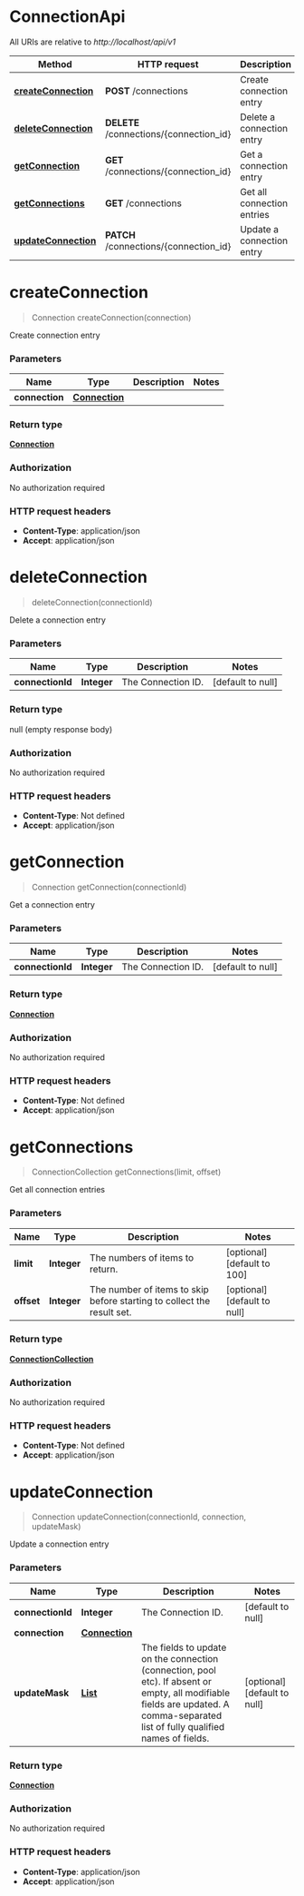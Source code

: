 # ConnectionApi

All URIs are relative to *http://localhost/api/v1*

Method | HTTP request | Description
------------- | ------------- | -------------
[**createConnection**](ConnectionApi.md#createConnection) | **POST** /connections | Create connection entry
[**deleteConnection**](ConnectionApi.md#deleteConnection) | **DELETE** /connections/{connection_id} | Delete a connection entry
[**getConnection**](ConnectionApi.md#getConnection) | **GET** /connections/{connection_id} | Get a connection entry
[**getConnections**](ConnectionApi.md#getConnections) | **GET** /connections | Get all connection entries
[**updateConnection**](ConnectionApi.md#updateConnection) | **PATCH** /connections/{connection_id} | Update a connection entry


<a name="createConnection"></a>
# **createConnection**
> Connection createConnection(connection)

Create connection entry

### Parameters

Name | Type | Description  | Notes
------------- | ------------- | ------------- | -------------
 **connection** | [**Connection**](..//Models/Connection.md)|  |

### Return type

[**Connection**](..//Models/Connection.md)

### Authorization

No authorization required

### HTTP request headers

- **Content-Type**: application/json
- **Accept**: application/json

<a name="deleteConnection"></a>
# **deleteConnection**
> deleteConnection(connectionId)

Delete a connection entry

### Parameters

Name | Type | Description  | Notes
------------- | ------------- | ------------- | -------------
 **connectionId** | **Integer**| The Connection ID. | [default to null]

### Return type

null (empty response body)

### Authorization

No authorization required

### HTTP request headers

- **Content-Type**: Not defined
- **Accept**: application/json

<a name="getConnection"></a>
# **getConnection**
> Connection getConnection(connectionId)

Get a connection entry

### Parameters

Name | Type | Description  | Notes
------------- | ------------- | ------------- | -------------
 **connectionId** | **Integer**| The Connection ID. | [default to null]

### Return type

[**Connection**](..//Models/Connection.md)

### Authorization

No authorization required

### HTTP request headers

- **Content-Type**: Not defined
- **Accept**: application/json

<a name="getConnections"></a>
# **getConnections**
> ConnectionCollection getConnections(limit, offset)

Get all connection entries

### Parameters

Name | Type | Description  | Notes
------------- | ------------- | ------------- | -------------
 **limit** | **Integer**| The numbers of items to return. | [optional] [default to 100]
 **offset** | **Integer**| The number of items to skip before starting to collect the result set. | [optional] [default to null]

### Return type

[**ConnectionCollection**](..//Models/ConnectionCollection.md)

### Authorization

No authorization required

### HTTP request headers

- **Content-Type**: Not defined
- **Accept**: application/json

<a name="updateConnection"></a>
# **updateConnection**
> Connection updateConnection(connectionId, connection, updateMask)

Update a connection entry

### Parameters

Name | Type | Description  | Notes
------------- | ------------- | ------------- | -------------
 **connectionId** | **Integer**| The Connection ID. | [default to null]
 **connection** | [**Connection**](..//Models/Connection.md)|  |
 **updateMask** | [**List**](..//Models/String.md)| The fields to update on the connection (connection, pool etc). If absent or empty, all modifiable fields are updated. A comma-separated list of fully qualified names of fields.  | [optional] [default to null]

### Return type

[**Connection**](..//Models/Connection.md)

### Authorization

No authorization required

### HTTP request headers

- **Content-Type**: application/json
- **Accept**: application/json

